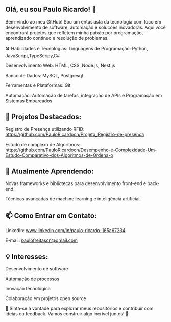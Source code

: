 ## Olá, eu sou Paulo Ricardo! 👋
Bem-vindo ao meu GitHub! Sou um entusiasta da tecnologia com foco em desenvolvimento de software, automação e soluções inovadoras. Aqui você encontrará projetos que refletem minha paixão por programação, aprendizado contínuo e resolução de problemas.

🛠️ Habilidades e Tecnologias:
Linguagens de Programação: Python, JavaScript,TypeScripy,C# 

Desenvolvimento Web: HTML, CSS, Node.js, Nest.js

Banco de Dados: MySQL, Postgresql

Ferramentas e Plataformas: Git

Automação: Automação de tarefas, integração de APIs e Programação em Sistemas Embarcados


## 🚀 Projetos Destacados:
Registro de Presença utilizando RFID: https://github.com/PauloRicardocn/Projeto_Registro-de-presenca

Estudo de complexo de Algoritmos: https://github.com/PauloRicardocn/Desempenho-e-Complexidade-Um-Estudo-Comparativo-dos-Algoritmos-de-Ordena-o

## 🌱 Atualmente Aprendendo:
Novas frameworks e bibliotecas para desenvolvimento front-end e back-end.

Técnicas avançadas de machine learning e inteligência artificial.


## 📫 Como Entrar em Contato:
LinkedIn: www.linkedin.com/in/paulo-ricardo-165a67234

E-mail: paulofreitascn@gmail.com


## 💡 Interesses:
Desenvolvimento de software

Automação de processos

Inovação tecnológica

Colaboração em projetos open source


💬 Sinta-se à vontade para explorar meus repositórios e contribuir com ideias ou feedback. Vamos construir algo incrível juntos! 🚀
